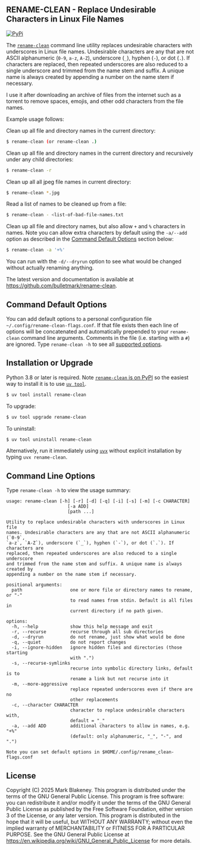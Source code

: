 ## RENAME-CLEAN - Replace Undesirable Characters in Linux File Names
[![PyPi](https://img.shields.io/pypi/v/rename-clean)](https://pypi.org/project/rename-clean/)

The [`rename-clean`][rename-clean] command line utility replaces undesirable
characters with underscores in Linux file names. Undesirable characters are any
that are not ASCII alphanumeric (`0-9`, `a-z`, `A-Z`), underscore (`_`), hyphen
(`-`), or dot (`.`). If characters are replaced, then repeated underscores are
also reduced to a single underscore and trimmed from the name stem and suffix.
A unique name is always created by appending a number on the name stem if
necessary.

I use it after downloading an archive of files from the internet such as a
torrent to remove spaces, emojis, and other odd characters from the file names.

Example usage follows:

Clean up all file and directory names in the current directory:

```sh
$ rename-clean (or rename-clean .)
```

Clean up all file and directory names in the current directory and recursively
under any child directories:

```sh
$ rename-clean -r
```

Clean up all all jpeg file names in current directory:

```sh
$ rename-clean *.jpg
```

Read a list of names to be cleaned up from a file:

```sh
$ rename-clean - <list-of-bad-file-names.txt
```

Clean up all file and directory names, but also allow `+` and `%` characters in
names. Note you can allow extra characters by default using the `-a/--add`
option as described in the [Command Default Options](#command-default-options)
section below:

```sh
$ rename-clean -a '+%'
```

You can run with the `-d/--dryrun` option to see what would be changed without
actually renaming anything.

The latest version and documentation is available at
https://github.com/bulletmark/rename-clean.

## Command Default Options

You can add default options to a personal configuration file
`~/.config/rename-clean-flags.conf`. If that file exists then each line of
options will be concatenated and automatically prepended to your `rename-clean`
command line arguments. Comments in the file (i.e. starting with a `#`) are
ignored. Type `rename-clean -h` to see all [supported
options](#command-line-options).

## Installation or Upgrade

Python 3.8 or later is required. Note [`rename-clean` is on
PyPI](https://pypi.org/project/rename-clean/) so the easiest way to install it is to
use [`uv tool`][uvtool].

```sh
$ uv tool install rename-clean
```

To upgrade:

```sh
$ uv tool upgrade rename-clean
```

To uninstall:

```sh
$ uv tool uninstall rename-clean
```

Alternatively, run it immediately using [`uvx`][uvx] without explicit
installation by typing `uvx rename-clean`.

## Command Line Options

Type `rename-clean -h` to view the usage summary:

```
usage: rename-clean [-h] [-r] [-d] [-q] [-i] [-s] [-m] [-c CHARACTER]
                       [-a ADD]
                       [path ...]

Utility to replace undesirable characters with underscores in Linux file
names. Undesirable characters are any that are not ASCII alphanumeric (`0-9`,
`a-z`, `A-Z`), underscore (`_`), hyphen (`-`), or dot (`.`). If characters are
replaced, then repeated underscores are also reduced to a single underscore
and trimmed from the name stem and suffix. A unique name is always created by
appending a number on the name stem if necessary.

positional arguments:
  path                  one or more file or directory names to rename, or "-"
                        to read names from stdin. Default is all files in
                        current directory if no path given.

options:
  -h, --help            show this help message and exit
  -r, --recurse         recurse through all sub directories
  -d, --dryrun          do not rename, just show what would be done
  -q, --quiet           do not report changes
  -i, --ignore-hidden   ignore hidden files and directories (those starting
                        with ".")
  -s, --recurse-symlinks
                        recurse into symbolic directory links, default is to
                        rename a link but not recurse into it
  -m, --more-aggressive
                        replace repeated underscores even if there are no
                        other replacements
  -c, --character CHARACTER
                        character to replace undesirable characters with,
                        default = "_"
  -a, --add ADD         additional characters to allow in names, e.g. "+%"
                        (default: only alphanumeric, "_", "-", and ".")

Note you can set default options in $HOME/.config/rename_clean-flags.conf
```

## License

Copyright (C) 2025 Mark Blakeney. This program is distributed under the
terms of the GNU General Public License. This program is free software:
you can redistribute it and/or modify it under the terms of the GNU
General Public License as published by the Free Software Foundation,
either version 3 of the License, or any later version. This program is
distributed in the hope that it will be useful, but WITHOUT ANY
WARRANTY; without even the implied warranty of MERCHANTABILITY or
FITNESS FOR A PARTICULAR PURPOSE. See the GNU General Public License at
<https://en.wikipedia.org/wiki/GNU_General_Public_License> for more details.

[rename-clean]: https://github.com/bulletmark/rename-clean
[uvtool]: https://docs.astral.sh/uv/guides/tools/#installing-tools
[uvx]: https://docs.astral.sh/uv/guides/tools/#running-tools

<!-- vim: se ai syn=markdown: -->
